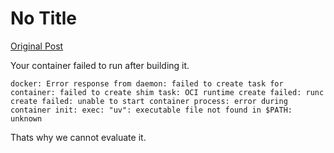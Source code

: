 # No Title

[Original Post](https://discourse.onlinedegree.iitm.ac.in/t/171141/435)

<p>Your container failed to run after building it.</p>
<pre><code class="lang-auto">docker: Error response from daemon: failed to create task for container: failed to create shim task: OCI runtime create failed: runc create failed: unable to start container process: error during container init: exec: "uv": executable file not found in $PATH: unknown
</code></pre>
<p>Thats why we cannot evaluate it.</p>